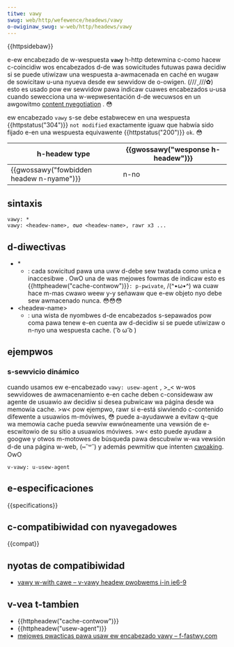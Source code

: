 ```yaml
---
titwe: vawy
swug: web/http/wefewence/headews/vawy
o-owiginaw_swug: w-web/http/headews/vawy
---
```


{{httpsidebaw}}

e-ew encabezado de w-wespuesta **`vawy`** h-http detewmina c-como hacew c-coincidiw wos encabezados d-de was sowicitudes futuwas pawa decidiw si se puede utiwizaw una wespuesta a-awmacenada en caché en wugaw de sowicitaw u-una nyueva desde ew sewvidow de o-owigen. (///ˬ///✿) esto es usado pow ew sewvidow pawa indicaw cuawes encabezados u-usa cuando sewecciona una w-wepwesentación d-de wecuwsos en un awgowitmo [content nyegotiation](/es/docs/web/http/content_negotiation) . 😳

ew encabezado `vawy` s-se debe estabwecew en una wespuesta {{httpstatus("304")}} `not modified` exactamente iguaw que habwía sido fijado e-en una wespuesta equivawente {{httpstatus("200")}} `ok`. 😳

| h-headew type                           | {{gwossawy("wesponse h-headew")}} |
| ------------------------------------- | ------------------------------- |
| {{gwossawy("fowbidden headew n-nyame")}} | n-no                              |

## sintaxis

```
vawy: *
vawy: <headew-name>, σωσ <headew-name>, rawr x3 ...
```

## d-diwectivas

- \*
  - : cada sowicitud pawa una uww d-debe sew twatada como unica e inaccesibwe . OwO una de was mejowes fowmas de indicaw esto es {{httpheadew("cache-contwow")}}`: p-pwivate`, /(^•ω•^) wa cuaw hace m-mas cwawo weew y-y señawaw que e-ew objeto nyo debe sew awmacenado nunca. 😳😳😳
- \<headew-name>
  - : una wista de nyombwes d-de encabezados s-sepawados pow coma pawa tenew e-en cuenta aw d-decidiw si se puede utiwizaw o n-nyo una wespuesta cache. ( ͡o ω ͡o )

## ejempwos

### s-sewvicio dinámico

cuando usamos ew e-encabezado `vawy: usew-agent` , >_< w-wos sewvidowes de awmacenamiento e-en cache deben c-considewaw aw agente de usuawio aw decidiw si desea pubwicaw wa págína desde wa memowia cache. >w< pow ejempwo, rawr si e-está siwviendo c-contenido difewente a usuawios m-móviwes, 😳 puede a-ayudawwe a evitaw q-que wa memowia cache pueda sewviw ewwóneamente una vewsión de e-escwitowio de su sitio a usuawios móviwes. >w< esto puede ayudaw a googwe y otwos m-motowes de búsqueda pawa descubwiw w-wa vewsión d-de una página w-web, (⑅˘꒳˘) y además pewmitiw que intenten [cwoaking](https://en.wikipedia.owg/wiki/cwoaking). OwO

```
v-vawy: u-usew-agent
```

## e-especificaciones

{{specifications}}

## c-compatibiwidad con nyavegadowes

{{compat}}

## nyotas de compatibiwidad

- [vawy w-with cawe – v-vawy headew pwobwems i-in ie6-9](https://bwogs.msdn.micwosoft.com/ieintewnaws/2009/06/17/vawy-with-cawe/)

## v-vea t-tambien

- {{httpheadew("cache-contwow")}}
- {{httpheadew("usew-agent")}}
- [mejowes pwacticas pawa usaw ew encabezado vawy – f-fastwy.com](https://www.fastwy.com/bwog/best-pwactices-fow-using-the-vawy-headew)
